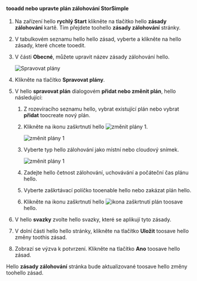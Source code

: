 
<!--author=SharS last changed: 11/04/15-->

#### <a name="tooadd-or-modify-a-storsimple-backup-schedule"></a>tooadd nebo upravte plán zálohování StorSimple
1. Na zařízení hello **rychlý Start** klikněte na tlačítko hello **zásady zálohování** kartě. Tím přejdete toohello **zásady zálohování** stránky.
2. V tabulkovém seznamu hello hello zásad, vyberte a klikněte na hello zásady, které chcete tooedit.
3. V části **Obecné**, můžete upravit název zásady zálohování hello.
   
     ![Spravovat plány](./media/storsimple-add-modify-backup-schedule-u2/AddModifyGeneral.png)
4. Klikněte na tlačítko **Spravovat plány**. 
5. V hello **spravovat plán** dialogovém **přidat nebo změnit plán**, hello následující:
   
   1. Z rozevíracího seznamu hello, vybrat existující plán nebo vybrat **přidat** toocreate nový plán.
   2. Klikněte na ikonu zaškrtnutí hello ![změnit plány 1](./media/storsimple-add-modify-backup-schedule-u2/HCS_CheckIcon-include.png). 
      
       ![změnit plány 1](./media/storsimple-add-modify-backup-schedule-u2/AddModify1.png)
   3. Vyberte typ hello zálohování jako místní nebo cloudový snímek.
      
       ![změnit plány 1](./media/storsimple-add-modify-backup-schedule-u2/AddModify2.png) 
   4. Zadejte hello četnost zálohování, uchovávání a počáteční čas plánu hello.
   5. Vyberte zaškrtávací políčko tooenable hello nebo zakázat plán hello.
   6. Klikněte na ikonu zaškrtnutí hello ![ikona zaškrtnutí](./media/storsimple-add-modify-backup-schedule-u2/HCS_CheckIcon-include.png) plán toosave hello.
6. V hello **svazky** zvolte hello svazky, které se aplikují tyto zásady.
7. V dolní části hello hello stránky, klikněte na tlačítko **Uložit** toosave hello změny toothis zásad.
8. Zobrazí se výzva k potvrzení. Klikněte na tlačítko **Ano** toosave hello zásad.

Hello **zásady zálohování** stránka bude aktualizované toosave hello změny toohello zásad.

